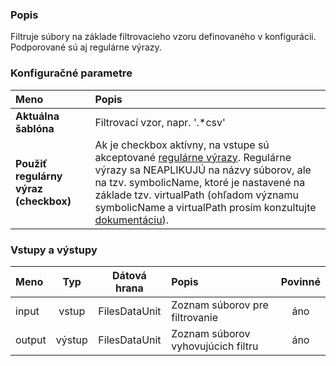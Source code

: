 ### Popis

Filtruje súbory na základe filtrovacieho vzoru definovaného v konfigurácii. Podporované sú aj regulárne výrazy.

### Konfiguračné parametre

| Meno | Popis |
|:----|:----|
|**Aktuálna šablóna** | Filtrovací vzor, napr. '.*csv' |
|**Použiť regulárny výraz (checkbox)** | Ak je checkbox aktívny, na vstupe sú akceptované [regulárne výrazy](http://www.w3.org/TR/xpath-functions/#regex-syntax). Regulárne výrazy sa NEAPLIKUJÚ na názvy súborov, ale na tzv. symbolicName, ktoré je nastavené na základe tzv. virtualPath (ohľadom významu symbolicName a virtualPath prosím konzultujte [dokumentáciu](https://grips.semantic-web.at/display/UDDOC/Basic+Concepts+for+DPU+developers)). |

### Vstupy a výstupy

|Meno |Typ | Dátová hrana | Popis | Povinné |
|:--------|:------:|:------:|:-------------|:---------------------:|
|input  |vstup| FilesDataUnit | Zoznam súborov pre filtrovanie |áno|
|output |výstup| FilesDataUnit | Zoznam súborov vyhovujúcich filtru |áno|
